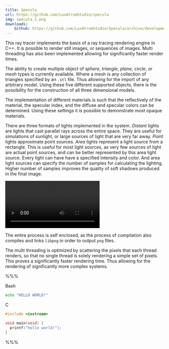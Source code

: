 ```yaml
---
title: Specula
url: https://github.com/LuxAtrumStudio/specula
img: specula_1.png
downloads:
    Github: https://github.com/LuxAtrumStudio/Specula/archive/development.zip
---
```


This ray tracer implements the basis of a ray tracing rendering engine in C++.
It is possible to render still images, or sequences of images. Multi threading
has also been implemented allowing for significantly faster render times.

The ability to create multiple object of *sphere*, *triangle*, *plane*,
*circle*, or *mesh* types is currently available. Where a mesh is any
collection of triangles specified by an ``.stl`` file. Thus allowing for the
import of any arbitrary model. Using these five different supported objects,
there is the possibility for the construction of all three dimensional models.

The implementation of different materials is such that the reflectively of the
material, the specular index, and the diffuse and specular colors can be
determined. Using these settings it is possible to demonstrate most opaque
materials.

There are three formats of lights implemented in the system. *Distant* lights
are lights that cast parallel rays across the entire space. They are useful for
simulations of sunlight, or large sources of light that are very far away.
*Point* lights approximate point sources. *Area* lights represent a light
source from a rectangle. This is useful for most light sources, as very few
sources of light are actual point sources, and can be better represented by
this area light source. Every light can have have a specified intensity and
color. And area light sources can specify the number of samples for calculating
the lighting. Higher number of samples improves the quality of soft shadows
produced in the final image.

![loop](specula_2.mp4 "Rendered Animation")

The entire process is self enclosed, as the process of compilation also
compiles and links ``libpng`` in order to output ``png`` files.

The multi threading is optimized by scattering the pixels that each thread
renders, so that no single thread is solely rendering a simple set of pixels.
This proves a significantly faster rendering time. Thus allowing for the
rendering of significantly more complex systems.

%%%

Bash
```bash
echo "HELLO WORLD!"
```

C
```c
#include <iostream>

void main(void) {
  printf("hello world!");
}
```


%%%

